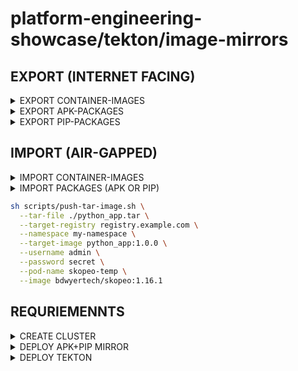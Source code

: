 # platform-engineering-showcase/tekton/image-mirrors

## EXPORT (INTERNET FACING)

<details><summary>EXPORT CONTAINER-IMAGES</summary>

```bash
sh scripts/export-container-images.sh \
  --images "python:3.13.7-alpine,redis" \
  --runtime docker \
  --output-dir /tmp \
  --archive-name python_redis_images
```

</details>

<details><summary>EXPORT APK-PACKAGES</summary>

```bash
sh scripts/export-apk-packages.sh \
  --image "alpine:3.20" \
  --apk-packages "bash,curl,git" \
  --runtime docker \
  --output-dir /tmp \
  --archive-name alpine20_apks
```

</details>

<details><summary>EXPORT PIP-PACKAGES</summary>

```bash
sh scripts/export-pip-packages.sh \
  --image python:3.13.7-alpine \
  --pip-packages "flask,requests,sqlalchemy" \
  --runtime docker \
  --output-dir /tmp \
  --archive-name flask_bundle
```

</details>

## IMPORT (AIR-GAPPED)

<details><summary>IMPORT CONTAINER-IMAGES</summary>

```bash
sh scripts/import-container-images.sh \
  --runtime docker \
  --input-dir /tmp \
  --archive-name python_redis_images
```

</details>

<details><summary>IMPORT PACKAGES (APK OR PIP)</summary>

```bash
sh scripts/import-packages.sh \
  --zip-path /tmp/pip-flask_bundle.zip \
  --pvc-path /mnt/pvc \
  --force
```

</details>

```bash
sh scripts/push-tar-image.sh \
  --tar-file ./python_app.tar \
  --target-registry registry.example.com \
  --namespace my-namespace \
  --target-image python_app:1.0.0 \
  --username admin \
  --password secret \
  --pod-name skopeo-temp \
  --image bdwyertech/skopeo:1.16.1
```

## REQURIEMENNTS

<details><summary>CREATE CLUSTER</summary>

### OPTION: KIND


### OPTION: VCLUSTER


</details>

<details><summary>DEPLOY APK+PIP MIRROR</summary>


</details>


<details><summary>DEPLOY TEKTON</summary>


</details>
